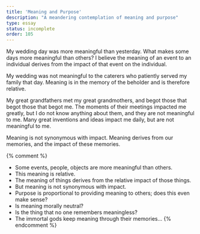 ```yaml
---
title: 'Meaning and Purpose'
description: "A meandering contemplation of meaning and purpose"
type: essay
status: incomplete
order: 105
---
```


My wedding day was more meaningful than yesterday.  What makes some days more meaningful than others?  I believe the meaning of an event to an individual derives from the impact of that event on the individual.

My wedding was not meaningful to the caterers who patiently served my family that day.  Meaning is in the memory of the beholder and is therefore relative.

My great grandfathers met my great grandmothers, and begot those that begot those that begot me.  The moments of their meetings impacted me greatly, but I do not know anything about them, and they are not meaningful to me.  Many great inventions and ideas impact me daily, but are not meaningful to me.

Meaning is not synonymous with impact.  Meaning derives from our memories, and the impact of these memories.

{% comment %}
- Some events, people, objects are more meaningful than others.
- This meaning is relative.
- The meaning of things derives from the relative impact of those things.
- But meaning is not synonymous with impact.
- Purpose is proportional to providing meaning to others; does this even make sense?
- Is meaning morally neutral?
- Is the thing that no one remembers meaningless?
- The immortal gods keep meaning through their memories...
{% endcomment %}
